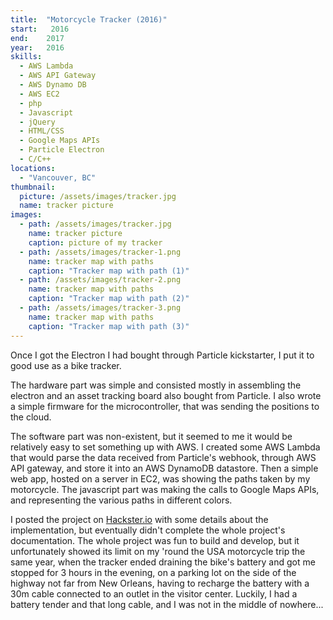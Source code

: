 ```yaml
---
title:  "Motorcycle Tracker (2016)"
start:   2016
end:    2017
year:   2016
skills:
  - AWS Lambda
  - AWS API Gateway
  - AWS Dynamo DB
  - AWS EC2
  - php
  - Javascript
  - jQuery
  - HTML/CSS
  - Google Maps APIs
  - Particle Electron
  - C/C++
locations:
  - "Vancouver, BC"
thumbnail:
  picture: /assets/images/tracker.jpg
  name: tracker picture
images:
  - path: /assets/images/tracker.jpg
    name: tracker picture
    caption: picture of my tracker
  - path: /assets/images/tracker-1.png
    name: tracker map with paths
    caption: "Tracker map with path (1)"
  - path: /assets/images/tracker-2.png
    name: tracker map with paths
    caption: "Tracker map with path (2)"
  - path: /assets/images/tracker-3.png
    name: tracker map with paths
    caption: "Tracker map with path (3)"
---
```

Once I got the Electron I had bought through Particle kickstarter, I put it to good use as a bike tracker.

The hardware part was simple and consisted mostly in assembling the electron and an asset tracking board also bought from
Particle. I also wrote a simple firmware for the microcontroller, that was sending the positions to the cloud.

The software part was non-existent, but it seemed to me it would be relatively easy to set something up with AWS. I
created some AWS Lambda that would parse the data received from Particle's webhook, through AWS API gateway, and store
it into an AWS DynamoDB datastore. Then a simple web app, hosted on a server in EC2, was showing the paths taken by
my motorcycle. The javascript part was making the calls to Google Maps APIs, and representing the various paths in 
different colors.

I posted the project on [Hackster.io](https://www.hackster.io/peergum/car-or-motorbike-tracker-d389bc) with some details
about the implementation, but eventually didn't complete the whole project's documentation. The whole project was fun to
build and develop, but it unfortunately showed its limit on my 'round the USA motorcycle trip the same year, when the
tracker ended draining the bike's battery and got me stopped for 3 hours in the evening, on a parking lot on the side of the highway
not far from New Orleans, having to recharge the battery with a 30m cable connected to an outlet in the visitor center.
Luckily, I had a battery tender and that long cable, and I was not in the middle of nowhere... 
